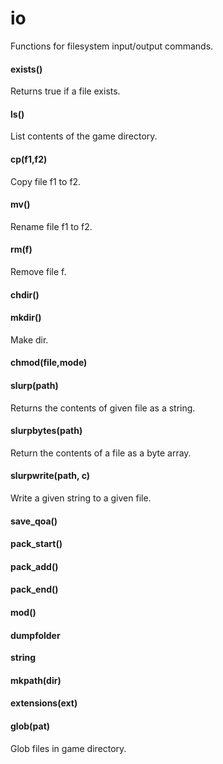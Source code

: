 # io
Functions for filesystem input/output commands.
#### exists()

Returns true if a file exists.

#### ls()

List contents of the game directory.

#### cp(f1,f2)

Copy file f1 to f2.

#### mv()

Rename file f1 to f2.

#### rm(f)

Remove file f.

#### chdir()



#### mkdir()

Make dir.

#### chmod(file,mode)



#### slurp(path)

Returns the contents of given file as a string.

#### slurpbytes(path)

Return the contents of a file as a byte array.

#### slurpwrite(path, c)

Write a given string to a given file.

#### save_qoa()



#### pack_start()



#### pack_add()



#### pack_end()



#### mod()



#### dumpfolder
**string**



#### mkpath(dir)



#### extensions(ext)



#### glob(pat)

Glob files in game directory.


